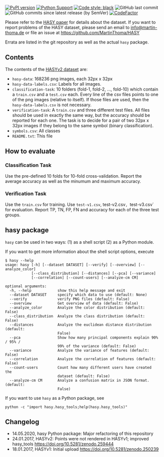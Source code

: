 [![PyPI version](https://badge.fury.io/py/hasy.svg)](https://badge.fury.io/py/hasy)
[![Python Support](https://img.shields.io/pypi/pyversions/hasy.svg)](https://pypi.org/project/hasy/)
[![Code style: black](https://img.shields.io/badge/code%20style-black-000000.svg)](https://github.com/psf/black)
![GitHub last commit](https://img.shields.io/github/last-commit/MartinThoma/HASY)
![GitHub commits since latest release (by SemVer)](https://img.shields.io/github/commits-since/MartinThoma/HASY/0.3.1)
[![CodeFactor](https://www.codefactor.io/repository/github/martinthoma/HASY/badge/master)](https://www.codefactor.io/repository/github/martinthoma/HASY/overview/master)

Please refer to the [HASY paper](https://arxiv.org/abs/1701.08380) for details
about the dataset. If you want to report problems of the HASY dataset, please
send an email to info@martin-thoma.de or file an issue at
https://github.com/MartinThoma/HASY

Errata are listed in the git repository as well as the actual `hasy` package.


## Contents

The contents of the [HASYv2 dataset](https://zenodo.org/record/259444) are:

* `hasy-data`: 168236 png images, each 32px x 32px
* `hasy-data-labels.csv`: Labels for all images.
* `classification-task`: 10 folders (fold-1, fold-2, ..., fold-10) which
  contain a `train.csv` and a `test.csv` each. Every line of the csv files
  points to one of the png images (relative to itself). If those files are
  used, then the `hasy-data-labels.csv` is not necessary.
* `verification-task`: A `train.csv` and three different test files. All files
  should be used in exactly the same way, but the accuracy should be reported
  for each one.
  The task is to decide for a pair of two 32px x 32px images if they belong
  to the same symbol (binary classification).
* `symbols.csv`: All classes
* `README.txt`: This file


## How to evaluate

### Classification Task

Use the pre-defined 10 folds for 10-fold cross-validation. Report the
average accuracy as well as the minumum and maximum accuracy.


### Verification Task

Use the `train.csv` for training. Use `test-v1.csv`, test-v2.csv`,
`test-v3.csv` for evaluation. Report TP, TN, FP, FN and accuracy for each
of the three test groups.


## hasy package

`hasy` can be used in two ways: (1) as a shell script (2) as a Python
module.

If you want to get more information about the shell script options, execute

```
$ hasy --help
usage: hasy [-h] [--dataset DATASET] [--verify] [--overview] [--analyze_color]
            [--class_distribution] [--distances] [--pca] [--variance]
            [--correlation] [--count-users] [--analyze-cm CM]

optional arguments:
  -h, --help            show this help message and exit
  --dataset DATASET     specify which data to use (default: None)
  --verify              verify PNG files (default: False)
  --overview            Get overview of data (default: False)
  --analyze_color       Analyze the color distribution (default: False)
  --class_distribution  Analyze the class distribution (default: False)
  --distances           Analyze the euclidean distance distribution (default:
                        False)
  --pca                 Show how many principal components explain 90% / 95% /
                        99% of the variance (default: False)
  --variance            Analyze the variance of features (default: False)
  --correlation         Analyze the correlation of features (default: False)
  --count-users         Count how many different users have created the
                        dataset (default: False)
  --analyze-cm CM       Analyze a confusion matrix in JSON format. (default:
                        False)
```


If you want to use `hasy` as a Python package, see

    python -c "import hasy.hasy_tools;help(hasy.hasy_tools)"


## Changelog

* 14.05.2020, hasy Python package: Major refactoring of this repository
* 24.01.2017, HASYv2: Points were not rendered in HASYv1; improved hasy_tools
                      https://doi.org/10.5281/zenodo.259444
* 18.01.2017, HASYv1: Initial upload
                      https://doi.org/10.5281/zenodo.250239
